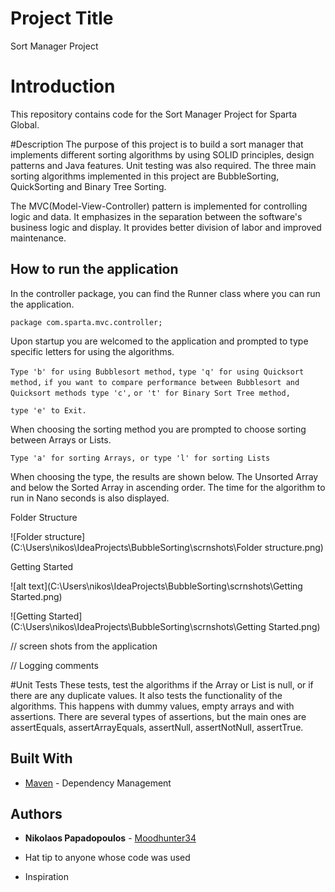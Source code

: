



# Project Title

Sort Manager Project

# Introduction

This repository contains code for the Sort Manager Project for Sparta Global.

#Description
The purpose of this project is to build a sort manager that implements different sorting algorithms by using SOLID principles, design patterns and Java features. Unit testing was also required.
The three main sorting algorithms implemented in this project are BubbleSorting, QuickSorting and Binary Tree Sorting.


The MVC(Model-View-Controller) pattern is implemented for controlling logic and data. It emphasizes in the separation between the software's business logic and display. It provides better division of labor and improved maintenance.



## How to run the application

In the controller package, you can find the Runner class where you can run the application.

```
package com.sparta.mvc.controller;
```
Upon startup you are welcomed to the application and prompted to type specific letters for using the algorithms.

`Type 'b' for using Bubblesort method,`
`type 'q' for using Quicksort method,`
`if you want to compare performance between Bubblesort and Quicksort methods type 'c',`
`or 't' for Binary Sort Tree method,`

`type 'e' to Exit.`

When choosing the sorting method you are prompted to choose sorting between Arrays or Lists.

`Type 'a' for sorting Arrays, or type 'l' for sorting Lists`

When choosing the type, the results are shown below. The Unsorted Array and below the Sorted Array in ascending order. The time for the algorithm to run in Nano seconds is also displayed.



Folder Structure

![Folder structure](C:\Users\nikos\IdeaProjects\BubbleSorting\scrnshots\Folder structure.png)





Getting Started

![alt text](C:\Users\nikos\IdeaProjects\BubbleSorting\scrnshots\Getting Started.png)

![Getting Started](C:\Users\nikos\IdeaProjects\BubbleSorting\scrnshots\Getting Started.png)

// screen shots from the application

// Logging comments

#Unit Tests
These tests, test the algorithms if the Array or List is null, or if there are any duplicate values. It also tests
the functionality of the algorithms. This happens with dummy values, empty arrays and with assertions.
There are several types of assertions, but the main ones are assertEquals, assertArrayEquals, assertNull, assertNotNull, assertTrue.


## Built With
* [Maven](https://maven.apache.org/) - Dependency Management

## Authors
* **Nikolaos Papadopoulos** - [Moodhunter34](https://github.com/Moodhunter34)

* Hat tip to anyone whose code was used
* Inspiration

